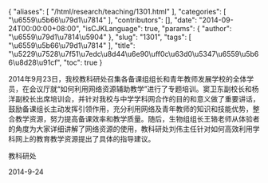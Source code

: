 {
    "aliases": [
        "/html/research/teaching/1301.html"
    ],
    "categories": [
        "\u6559\u5b66\u79d1\u7814"
    ],
    "contributors": [],
    "date": "2014-09-24T00:00:00+08:00",
    "isCJKLanguage": true,
    "params": {
        "author": "\u6559\u79d1\u7814\u5904"
    },
    "slug": "1301",
    "tags": [
        "\u6559\u5b66\u79d1\u7814"
    ],
    "title": "\u5229\u7528\u7f51\u7edc\u8d44\u6e90\uff0c\u63d0\u5347\u6559\u5b66\u8d28\u91cf",
    "toc": true
}

2014年9月23日，我校教科研处召集各备课组组长和青年教师发展学校的全体学员，在会议厅就“如何利用网络资源辅助教学”进行了专题培训。窦卫东副校长和杨洋副校长出席培训会，并针对我校与中学学科网合作的目的和意义做了重要讲话，鼓励备课组长主动发挥引领作用，充分利用网络及青年教师的知识和技能优势，整合教学资源，努力提高备课效率和教学质量。随后，生物组组长王辂老师从体验者的角度为大家详细讲解了网络资源的使用，教科研处刘伟主任针对如何高效利用学科网上的教育教学资源提出了具体的指导建议。









教科研处




2014-9-24


